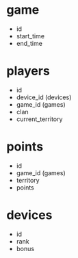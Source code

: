 # game
 - id
 - start_time
 - end_time

# players
 - id
 - device_id (devices)
 - game_id (games)
 - clan
 - current_territory

# points
 - id
 - game_id (games)
 - territory
 - points

# devices
 - id
 - rank
 - bonus
